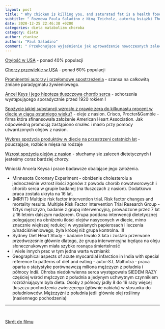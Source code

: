 ```yaml
---
layout: post
title: " Why chicken is killing you, and saturated fat is a health food, with Nina Teicholz  "
subtitle: " Rozmowa Paula Saladino z Niną Teicholz, autorką książki The Big Fat Surprise (WIDEO)"
date: 2020-12-25 22:46:38 +0200
categories: dieta matabolizm choroba
category: dieta
author: ztankoz
authors: "Paul Saladino"
comment: " Przekonujące wyjaśnienie jak wprowadzenie nowoczesnych zaleceń dietetycznych w latach 80tych doprowadziło do epidemii otyłości i rozwoju chorób przewlekłych. Autorka pomaga zrozumieć polityczne i gospodarcze implikacje. Hipoteza tłuszczowa chorób serca była obalana w kontrolowanych, rygorystycznie prowadzonych badaniach wielokrotnie. Jest jednak stale podtrzymywana za duże pieniądze przemysłu spożywczego i farmaceutycznego przy pomocy dwóch narzędzi; badań epidemiologicznych będących bezwartościowymi pracami korelacyjnymi oraz neurotycznych dziennikarzy"
---
```


[Otyłość w USA](https://youtu.be/HPlUot3WLko?t=916) - ponad 40% populacji

[Chorzy przewlekle w USA](https://youtu.be/HPlUot3WLko?t=954) - ponad 60% populacji

[Prominentni autorzy i przełomowe spostrzeżenia](https://youtu.be/HPlUot3WLko?t=1389) - szansa na całkowitą zmiane paradygmatu żywieniowego.

[Ancel Keys i jego hipoteza tłuszczowa chorób serca](https://youtu.be/HPlUot3WLko?t=2030) - schorzenia występującego sporadycznie przed 1920 rokiem !

[Spożycie jakiej substancji wzrosło z prawie zera do kilkunastu procent w diecie w ciągu ostatniego wieku?](https://youtu.be/HPlUot3WLko?t=2375) - oleje z nasion. Crisco, Procter&Gamble - firma która sfinansowała założenie American Heart Association.
Jak odpowiedną promocją zastąpiono smalec i masło przy pomocy utwardzonych olejów z nasion.

[Wykres spożycia produktów w diecie na przestrzeni ostatnich lat](https://youtu.be/HPlUot3WLko?t=3108) - pouczające, rozbicie mięsa na rodzaje

[Wzrost spożycia olejów z nasion](https://youtu.be/HPlUot3WLko?t=3233) - słuchamy sie zaleceń dietetycznych i jesteśmy coraz bardziej chorzy.

Wnioski Ancela Keysa i prace badawcze obalające jego założenia.

- Minnesota Coronary Experiment - obniżenie cholesterolu a jednocześnie wzrost ilości zgonów z powodu chorób nowotworowych i chorób serca w grupie badanej (na tłuszczach z nasion). Dodatkowo praca została ukryta na 16 lat.
- (MRFIT) Multiple risk factor intervention trial. Risk factor changes and mortality results. Multiple Risk Factor Intervention Trial Research Group - 12tyś mężczyzn, badanie z grupą interwencyjną, prowadzone przez 7 lat z 16 letnim dalszym nadzorem. Grupa poddana interwencji dietetycznej polegającej na obniżeniu ilości olejów nasyconych w diecie, mimo znacznie większej redukcji w wypalanych papierosach i leczenia p/nadciśnieniowego, żyła krócej niż grupa kontrolna. !!!
- Sydney Diet Heart Study - badanie trwało 3 lata i zostało przerwane przedwcześnie głównie dlatego, że grupa interwencyjna będąca na oleju słonecznukowym miała szybko rosnąca śmiertelność
- i wiele innych prac w tym jedna warta wzmianki:
- Geographical aspects of acute myocardial infarction in India with special reference to patterns of diet and eating - autor:S.L.Malhotra - praca oparta o statystyke porównawczą miliona mężczyzn z południa i północy Indii. Chroba niedokrwienna serca występowała SIEDEM RAZY częściej wśród mężczyzn z południa a jedynym uchwytnym czynnikiem rozróżniającym była dieta. Osoby z północy jadły 8 do 19 razy więcej tłuszczu pochodzenia zwierzęcego (głównie nabiału) w stosunku do południowców. Mężczyźni z południa jedli głównie olej roślinny (nasiennego pochodzenia)

<hr>
<br>

[Skrót do filmu](https://youtu.be/HPlUot3WLko)
